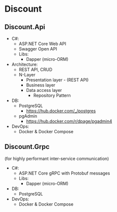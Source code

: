 # Discount

## Discount.Api

- C#:
  - ASP.NET Core Web API
  - Swagger Open API
  - Libs:
    - Dapper (micro-ORM)
- Architecture:
  - REST API, CRUD
  - N-Layer
    - Presentation layer - (REST API)
    - Business layer
    - Data access layer
      - Repository Pattern
- DB:
  - PostgreSQL
    - https://hub.docker.com/_/postgres
  - pgAdmin
    - https://hub.docker.com/r/dpage/pgadmin4
- DevOps:
  - Docker & Docker Compose

## Discount.Grpc
(for highly performant inter-service communication)

- C#:
  - ASP.NET Core gRPC with Protobuf messages
  - Libs:
    - Dapper (micro-ORM)
- DB:
  - PostgreSQL
- DevOps:
  - Docker & Docker Compose
